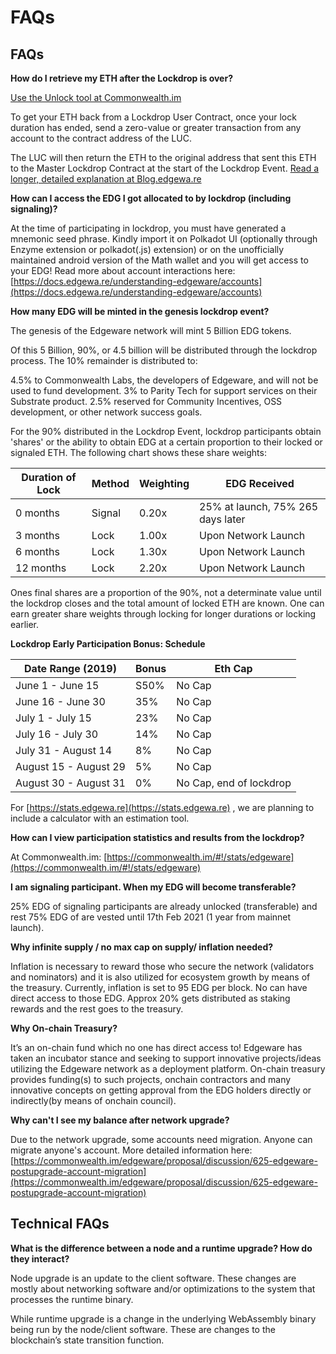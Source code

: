 # FAQs

## FAQs

**How do I retrieve my ETH after the Lockdrop is over?**

[Use the Unlock tool at Commonwealth.im](https://commonwealth.im/#!/unlock)

To get your ETH back from a Lockdrop User Contract, once your lock duration has ended, send a zero-value or greater transaction from any account to the contract address of the LUC.

The LUC will then return the ETH to the original address that sent this ETH to the Master Lockdrop Contract at the start of the Lockdrop Event. [Read a longer, detailed explanation at Blog.edgewa.re](https://blog.edgewa.re/luc-101-retrieving-your-eth-from-the-lockdrop-contract/)

**How can I access the EDG I got allocated to by lockdrop (including signaling)?**

At the time of participating in lockdrop, you must have generated a mnemonic seed phrase. Kindly import it on Polkadot UI (optionally through Enzyme extension or polkadot(.js) extension) or on the unofficially maintained android version of the Math wallet and you will get access to your EDG! Read more about account interactions here: [https://docs.edgewa.re/understanding-edgeware/accounts](https://docs.edgewa.re/understanding-edgeware/accounts)

**How many EDG will be minted in the genesis lockdrop event?**

The genesis of the Edgeware network will mint 5 Billion EDG tokens.

Of this 5 Billion, 90%, or 4.5 billion will be distributed through the lockdrop process. The 10% remainder is distributed to:

4.5% to Commonwealth Labs, the developers of Edgeware, and will not be used to fund development. 3% to Parity Tech for support services on their Substrate product. 2.5% reserved for Community Incentives, OSS development, or other network success goals.

For the 90% distributed in the Lockdrop Event, lockdrop participants obtain 'shares' or the ability to obtain EDG at a certain proportion to their locked or signaled ETH. The following chart shows these share weights:

| Duration of Lock | Method | Weighting | EDG Received                      |
| ---------------- | ------ | --------- | --------------------------------- |
| 0 months         | Signal | 0.20x     | 25% at launch, 75% 265 days later |
| 3 months         | Lock   | 1.00x     | Upon Network Launch               |
| 6 months         | Lock   | 1.30x     | Upon Network Launch               |
| 12 months        | Lock   | 2.20x     | Upon Network Launch               |

Ones final shares are a proportion of the 90%, not a determinate value until the lockdrop closes and the total amount of locked ETH are known. One can earn greater share weights through locking for longer durations or locking earlier.

**Lockdrop Early Participation Bonus: Schedule**

| Date Range (2019)     | Bonus | Eth Cap                 |
| --------------------- | ----- | ----------------------- |
| June 1 - June 15      | S50%  | No Cap                  |
| June 16 - June 30     | 35%   | No Cap                  |
| July 1 - July 15      | 23%   | No Cap                  |
| July 16 - July 30     | 14%   | No Cap                  |
| July 31 - August 14   | 8%    | No Cap                  |
| August 15 - August 29 | 5%    | No Cap                  |
| August 30 - August 31 | 0%    | No Cap, end of lockdrop |

For [https://stats.edgewa.re](https://stats.edgewa.re) , we are planning to include a calculator with an estimation tool.

**How can I view participation statistics and results from the lockdrop?**

At Commonwealth.im: [https://commonwealth.im/#!/stats/edgeware](https://commonwealth.im/#!/stats/edgeware)

**I am signaling participant. When my EDG will become transferable?**

25% EDG of signaling participants are already unlocked (transferable) and rest 75% EDG of are vested until 17th Feb 2021 (1 year from mainnet launch).

**Why infinite supply / no max cap on supply/ inflation needed?**

Inflation is necessary to reward those who secure the network (validators and nominators) and it is also utilized for ecosystem growth by means of the treasury. Currently, inflation is set to 95 EDG per block. No can have direct access to those EDG. Approx 20% gets distributed as staking rewards and the rest goes to the treasury.

**Why On-chain Treasury?**

It’s an on-chain fund which no one has direct access to! Edgeware has taken an incubator stance and seeking to support innovative projects/ideas utilizing the Edgeware network as a deployment platform. On-chain treasury provides funding(s) to such projects, onchain contractors and many innovative concepts on getting approval from the EDG holders directly or indirectly(by means of onchain council).

**Why can't I see my balance after network upgrade?**

Due to the network upgrade, some accounts need migration. Anyone can migrate anyone's account. More detailed information here: [https://commonwealth.im/edgeware/proposal/discussion/625-edgeware-postupgrade-account-migration](https://commonwealth.im/edgeware/proposal/discussion/625-edgeware-postupgrade-account-migration)

## Technical FAQs

**What is the difference between a node and a runtime upgrade? How do they interact?**

Node upgrade is an update to the client software. These changes are mostly about networking software and/or optimizations to the system that processes the runtime binary.

While runtime upgrade is a change in the underlying WebAssembly binary being run by the node/client software. These are changes to the blockchain’s state transition function.
